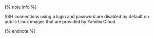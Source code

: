 {% note info %}

SSH connections using a login and password are disabled by default on public Linux images that are provided by Yandex.Cloud.

{% endnote %}

